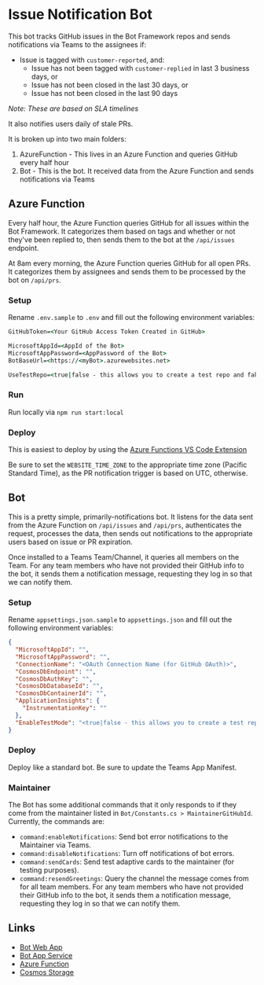 ﻿# Issue Notification Bot

This bot tracks GitHub issues in the Bot Framework repos and sends notifications via Teams to the assignees if:

* Issue is tagged with `customer-reported`, and:
  * Issue has not been tagged with `customer-replied` in last 3 business days, or
  * Issue has not been closed in the last 30 days, or
  * Issue has not been closed in the last 90 days

*Note: These are based on SLA timelines*

It also notifies users daily of stale PRs.

It is broken up into two main folders:

1. AzureFunction - This lives in an Azure Function and queries GitHub every half hour
2. Bot - This is the bot. It received data from the Azure Function and sends notifications via Teams

## Azure Function

Every half hour, the Azure Function queries GitHub for all issues within the Bot Framework. It categorizes them based on tags and whether or not they've been replied to, then sends them to the bot at the `/api/issues` endpoint.

At 8am every morning, the Azure Function queries GitHub for all open PRs. It categorizes them by assignees and sends them to be processed by the bot on `/api/prs`.

### Setup

Rename `.env.sample` to `.env` and fill out the following environment variables:

```cmd
GitHubToken=<Your GitHub Access Token Created in GitHub>

MicrosoftAppId=<AppId of the Bot>
MicrosoftAppPassword=<AppPassword of the Bot>
BotBaseUrl=<https://<myBot>.azurewebsites.net>

UseTestRepo=<true|false - this allows you to create a test repo and fake issues. The bot then changes the expiration time so the issue appears expired>
```

### Run

Run locally via `npm run start:local`

### Deploy

This is easiest to deploy by using the [Azure Functions VS Code Extension](https://marketplace.visualstudio.com/items?itemName=ms-azuretools.vscode-azurefunctions)

Be sure to set the `WEBSITE_TIME_ZONE` to the appropriate time zone (Pacific Standard Time), as the PR notification trigger is based on UTC, otherwise.

## Bot

This is a pretty simple, primarily-notifications bot. It listens for the data sent from the Azure Function on `/api/issues` and `/api/prs`, authenticates the request, processes the data, then sends out notifications to the appropriate users based on issue or PR expiration.

Once installed to a Teams Team/Channel, it queries all members on the Team. For any team members who have not provided their GitHub info to the bot, it sends them a notification message, requesting they log in so that we can notify them.

### Setup

Rename `appsettings.json.sample` to `appsettings.json` and fill out the following environment variables:

```json
{
  "MicrosoftAppId": "",
  "MicrosoftAppPassword": "",
  "ConnectionName": "<OAuth Connection Name (for GitHub OAuth)>",
  "CosmosDbEndpoint": "",
  "CosmosDbAuthKey": "",
  "CosmosDbDatabaseId": "",
  "CosmosDbContainerId": "",
  "ApplicationInsights": {
    "InstrumentationKey": ""
  },
  "EnableTestMode": "<true|false - this allows you to create a test repo and fake issues. The bot then changes the expiration time so the issue appears expired>"
}

```

### Deploy

Deploy like a standard bot. Be sure to update the Teams App Manifest.

### Maintainer

The Bot has some additional commands that it only responds to if they come from the maintainer listed in `Bot/Constants.cs > MaintainerGitHubId`. Currently, the commands are:

* `command:enableNotifications`: Send bot error notifications to the Maintainer via Teams.
* `command:disableNotifications`: Turn off notifications of bot errors.
* `command:sendCards`: Send test adaptive cards to the maintainer (for testing purposes).
* `command:resendGreetings`: Query the channel the message comes from for all team members. For any team members who have not provided their GitHub info to the bot, it sends them a notification message, requesting they log in so that we can notify them.

## Links

* [Bot Web App](https://ms.portal.azure.com/#@microsoft.onmicrosoft.com/resource/subscriptions/0389857f-2464-451b-ac83-5f54d565b1a7/resourceGroups/v-micricMAIN/providers/Microsoft.BotService/botServices/IssueNotificationBot/overview)
* [Bot App Service](https://ms.portal.azure.com/#@microsoft.onmicrosoft.com/resource/subscriptions/0389857f-2464-451b-ac83-5f54d565b1a7/resourceGroups/v-micricMAIN/providers/Microsoft.Web/sites/issuenotificationbot/appServices)
* [Azure Function](https://ms.portal.azure.com/#@microsoft.onmicrosoft.com/resource/subscriptions/0389857f-2464-451b-ac83-5f54d565b1a7/resourceGroups/v-micricMAIN/providers/Microsoft.Web/sites/IssueNotificationIssueRetriever/appServices)
* [Cosmos Storage](https://ms.portal.azure.com/#@microsoft.onmicrosoft.com/resource/subscriptions/0389857f-2464-451b-ac83-5f54d565b1a7/resourceGroups/v-micricMAIN/providers/Microsoft.DocumentDb/databaseAccounts/vmicriccosmos/dataExplorer)